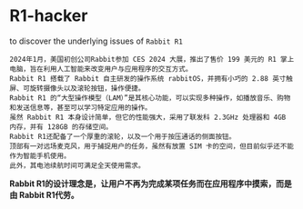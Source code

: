 # R1-hacker
to discover the underlying issues of `Rabbit R1`

```
2024年1月，美国初创公司Rabbit参加 CES 2024 大展，推出了售价 199 美元的 R1 掌上电脑，旨在利用人工智能来改变用户与应用程序的交互方式。
Rabbit R1 搭载了 Rabbit 自主研发的操作系统 rabbitOS，并拥有小巧的 2.88 英寸触屏、可旋转摄像头以及滚轮按钮，操作便捷。
Rabbit R1 的“大型操作模型（LAM）”是其核心功能，可以实现多种操作，如播放音乐、购物和发送信息等，甚至可以学习特定应用的操作。
虽然 Rabbit R1 本身设计简单，但它的性能强大，采用了联发科 2.3GHz 处理器和 4GB 内存，并有 128GB 的存储空间。
Rabbit R1还配备了一个厚重的滚轮，以及一个用于按压通话的侧面按钮。
顶部有一对远场麦克风，用于捕捉用户的任务，虽然有放置 SIM 卡的空间，但目前似乎还不能作为智能手机使用。
此外，其电池续航时间可满足全天使用需求。
```

**Rabbit R1的设计理念是，让用户不再为完成某项任务而在应用程序中摸索，而是由 Rabbit R1代劳。**
